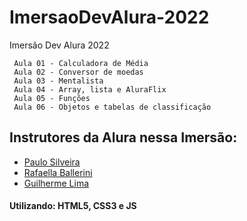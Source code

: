 # ImersaoDevAlura-2022
Imersão Dev Alura 2022
```
 Aula 01 - Calculadora de Média
 Aula 02 - Conversor de moedas
 Aula 03 - Mentalista
 Aula 04 - Array, lista e AluraFlix
 Aula 05 - Funções
 Aula 06 - Objetos e tabelas de classificação
```

## Instrutores da Alura nessa Imersão:
* <a href="https://www.linkedin.com/in/paulosilveira/">Paulo Silveira</a>
* <a href="https://www.linkedin.com/in/rafaella-ballerini-45875016a/">Rafaella Ballerini</a>
* <a href="https://www.linkedin.com/in/guilherme-lima-developer/">Guilherme Lima</a>

#### Utilizando: HTML5, CSS3 e JS
